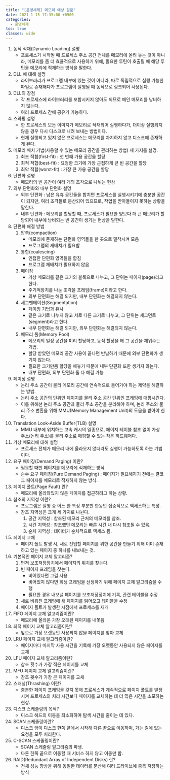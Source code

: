 ```yaml
---
title: "[운영체제] 메모리 예상 질문"
date: 2021-1-15 17:35:00 +0900
categories:
  - 운영체제
toc: true
classes: wide
---
```


1. 동적 적재(Dynamic Loading) 설명
    - 프로세스가 시작될 때 프로세스 주소 공간 전체를 메모리에 올려 놓는 것이 아니라, 메모리를 좀 더 효율적으로 사용하기 위해, 필요한 루틴이 호출될 때 해당 루틴을 메모리에 적재하는 방식을 말한다.
2. DLL 에 대해 설명
    - 라이브러리가 프로그램 내부에 있는 것이 아니라, 따로 독립적으로 실행 가능한 파일로 존재해다가 프로그램이 실행될 때 동적으로 링크되어 사용된다.
3. DLL의 장점
    - 각 프로세스에 라이브러리를 포함시키지 않아도 되므로 메인 메모리를 낭비하지 않는다.
    - 여러 프로세스 간에 공유가 가능하다.
4. 스와핑 설명
    - 한 프로세스의 모든 이미지가 메모리로 적재되어 실행하다가, 더이상 실행되지 않을 경우 다시 디스크로 내려 보내는 방법이다.
    - 현재 실행되고 있지 않은 프로세스는 메모리를 차지하지 않고 디스크에 존재하게 된다.
5. 메모리 배치 기법(사용할 수 있는 메모리 공간을 관리하는 방법) 세 가지를 설명.
    1. 최초 적합(first-fit) : 첫 번째 가용 공간을 할당
    2. 최적 적합(best-fit) : 요청한 크기에 가장 근접하게 큰 빈 공간을 할당
    3. 최악 적합(worst-fit) : 가장 큰 가용 공간을 할당
6. 단편화 설명
    - 메모리의 빈 공간이 여러 개의 조각으로 나뉘는 현상
7. 외부 단편화와 내부 단편화 설명
    - 외부 단편화 : 남은 유휴 공간들을 합치면 프로세스를 실행시키기에 충분한 공간이 되지만, 여러 조각들로 분산되어 있으므로, 작업을 받아들이지 못하는 상황을 말한다.
    - 내부 단편화 : 메모리를 할당할 때, 프로세스가 필요한 양보다 더 큰 메모리가 할당되어 내부에 낭비되는 빈 공간이 생기는 현상을 말한다.
8. 단편화 해결 방법
    1. 압축(compaction)
        - 메모리에 존재하는 단편화 영역들을 한 곳으로 밀착시켜 모음
        - 프로그램의 재배치가 필요함
    2. 통합(coalescing)
        - 인접한 단편화 영역들을 합침
        - 프로그램 재배치가 필요하지 않음
    3. 페이징
        - 가상 메모리를 같은 크기의 블록으로 나누고, 그 단위는 페이지(page)라고 한다.
        - 주기억장치를 나눈 조각을 프레임(frame)이라고 한다.
        - 외부 단편화는 해결 되지만, 내부 단편화는 해결되지 않는다.
    4. 세그멘테이션(Segmentation)
        - 페이징 기법과 유사
        - 같은 크기로 나누지 않고 서로 다른 크기로 나누고, 그 단위는 세그먼트(segment)라고 한다.
        - 내부 단편화는 해결 되지만, 외부 단편화는 해결되지 않는다.
    5. 메모리 풀(Memory Pool)
        - 메모리의 일정 공간을 미리 할당하고, 동적 할당을 해 그 공간을 채워주는 기법.
        - 할당 받았던 메모리 공간 사용이 끝나면 반납하기 때문에 외부 단편화가 생기지 않는다.
        - 필요한 크기만큼 할당을 해놓기 때문에 내부 단편화 또한 생기지 않는다.
        - 내부 단편화, 외부 단편화 둘 다 해결 가능
9. 페이징 설명
    - 논리 주소 공간이 물리 메모리 공간에 연속적으로 들어가야 하는 제약을 해결하는 방법.
    - 논리 주소 공간의 단위인 페이지를 물리 주소 공간 단위인 프레임에 매핑시킨다.
    - 이를 위해선 논리 주소 공간과 물리 주소 공간을 분리해야 하며, 논리 주소와 물리 주소 변환을 위해 MMU(Memory Management Unit)의 도움을 받아야 한다.
10. Translation Look-Aside Buffer(TLB) 설명
    - MMU 내부에 위치하는 고속 캐시의 일종으로, 페이지 테이블 참조 없이 가상 주소(논리 주소)를 물리 주소로 매핑할 수 있는 작은 하드웨어다.
11. 가상 메모리에 대해 설명
    - 프로세스 전체가 메모리 내에 올라오지 않더라도 실행이 가능하도록 하는 기법이다.
12. 요구 페이징(Demand Paging) 이란?
    - 필요할 때만 페이지를 메모리에 적재하는 방식.
    - 순수 요구 페이징(Pure Demand Paging) : 페이지가 필요해지기 전에는 결코 그 페이지를 메모리로 적재하지 않는 방식.
13. 페이지 폴트(Page Fault) 란?
    - 메모리에 올라와있지 않은 페이지를 접근하려고 하는 상황.
14. 참조의 지역성 이란?
    - 프로그램은 실행 중 어느 한 특정 부분만 한동안 집중적으로 액세스하는 특성.
    - 참조 지역성은 크게 세 가지로 나뉜다.
        1. 공간 지역성 : 참조된 메모리 근처의 메모리를 참조.
        2. 시간 지역성 : 참조했던 메모리는 빠른 시간 내 다시 참조될 수 있음.
        3. 순차 지역성 : 데이터가 순차적으로 액세스 됨.
15. 페이지 교체
    - 페이지 폴트 발생 시, 새로 진입할 페이지를 위한 공간을 만들기 위해 이미 존재하고 있는 페이지 중 하나를 내보내는 것.
16. 기본적인 페이지 교체 알고리즘?
    1. 먼저 보조저장장치에서 페이지의 위치를 찾는다.
    2. 빈 페이지 프레임을 찾는다.
        - 비어있다면 그걸 사용
        - 비어있지 않다면 희생 프레임을 선정하기 위해 페이지 교체 알고리즘을 수행
        - 필요한 경우 내보낼 페이지를 보조저장장치에 기록, 관련 테이블을 수정
    3. 새로 비워진 프레임에 새 페이지를 읽어오고 테이블을 수정
    4. 페이지 폴트가 발생한 시점에서 프로세스를 재개
17. FIFO 페이지 교체 알고리즘이란?
    - 메모리에 올라온 가장 오래된 페이지를 내쫓음
18. 최적 페이지 교체 알고리즘이란?
    - 앞으로 가장 오랫동안 사용되지 않을 페이지를 찾아 교체
19. LRU 페이지 교체 알고리즘이란?
    - 페이지마다 마지막 사용 시간을 기록해 가장 오랫동안 사용되지 않은 페이지를 교체
20. LFU 페이지 교체 알고리즘이란?
    - 참조 횟수가 가장 적은 페이지를 교체
21. MFU 페이지 교체 알고리즘이란?
    - 참조 횟수가 가장 큰 페이지를 교체
22. 스래싱(Thrashing) 이란?
    - 충분한 페이지 프레임을 갖지 못해 프로세스가 계속적으로 페이지 폴트를 발생시켜 프로세스의 처리 시간보다 페이지를 교체하는 데 더 많은 시간을 소모하는 현상.
23. 디스크 스케줄링의 목적?
    - 디스크 헤드의 이동을 최소화하여 탐색 시간을 줄이는 데 있다.
24. SCAN 스케줄링이란?
    - 디스크 암이 디스크 한쪽 끝에서 시작해 다른 끝으로 이동하며, 가는 길에 있는 요청을 모두 처리한다.
25. C-SCAN 스케줄링이란?
    - SCAN 스케줄링 알고리즘의 파생.
    - 다른 한쪽 끝으로 이동할 때 서비스 하지 않고 이동만 함.
26. RAID(Redundant Array of Independent Disks) 란?
    - 전체 성능 향상을 위해 동일한 데이터를 분산해 여러 드라이브에 중복 저장하는 방식